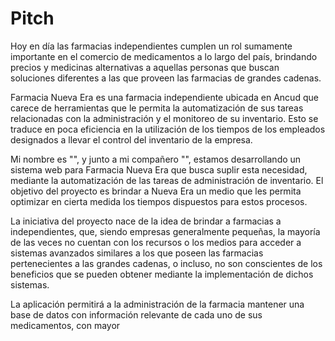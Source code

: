 # Pitch

Hoy en día las farmacias independientes cumplen un rol sumamente importante en el comercio de medicamentos a lo largo del país, brindando precios y medicinas alternativas a aquellas personas que buscan soluciones diferentes a las que proveen las farmacias de grandes cadenas.

Farmacia Nueva Era es una farmacia independiente ubicada en Ancud que carece de herramientas que le permita la automatización de sus tareas relacionadas con la administración y el monitoreo de su inventario. Esto se traduce en poca eficiencia en la utilización de los tiempos de los empleados designados a llevar el control del inventario de la empresa.

Mi nombre es "", y junto a mi compañero "", estamos desarrollando un sistema web para Farmacia Nueva Era que busca suplir esta necesidad, mediante la automatización de las tareas de administración de inventario. El objetivo del proyecto es brindar a Nueva Era un medio que les permita optimizar en cierta medida los tiempos dispuestos para estos procesos.

La iniciativa del proyecto nace de la idea de brindar a farmacias a independientes, que, siendo empresas generalmente pequeñas, la mayoría de las veces no cuentan con los recursos o los medios para acceder a sistemas avanzados similares a los que poseen las farmacias pertenecientes a las grandes cadenas, o incluso, no son conscientes de los beneficios que se pueden obtener mediante la implementación de dichos sistemas.

La aplicación permitirá a la administración de la farmacia mantener una base de datos con información relevante de cada uno de sus medicamentos, con mayor 
